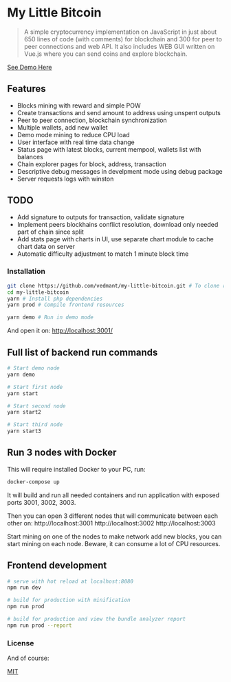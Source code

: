 # My Little Bitcoin

> A simple cryptocurrency implementation on JavaScript in just about 650 lines of code (with comments) for blockchain and 300 for peer to peer connections and web API. It also includes WEB GUI written on Vue.js where you can send coins and explore blockchain.

[See Demo Here](https://my-little-bitcoin.vedmant.com/)

## Features

- Blocks mining with reward and simple POW
- Create transactions and send amount to address using unspent outputs
- Peer to peer connection, blockchain synchronization
- Multiple wallets, add new wallet
- Demo mode mining to reduce CPU load
- User interface with real time data change
- Status page with latest blocks, current mempool, wallets list with balances
- Chain explorer pages for block, address, transaction
- Descriptive debug messages in develpment mode using debug package
- Server requests logs with winston

## TODO

- Add signature to outputs for transaction, validate signature
- Implement peers blockhains conflict resolution, download only needed part of chain since split
- Add stats page with charts in UI, use separate chart module to cache chart data on server
- Automatic difficulty adjustment to match 1 minute block time

### Installation ###

```bash
git clone https://github.com/vedmant/my-little-bitcoin.git # To clone repo
cd my-little-bitcoin
yarn # Install php dependencies
yarn prod # Compile frontend resources

yarn demo # Run in demo mode
```

And open it on: [http://localhost:3001/](http://localhost:3001/)

## Full list of backend run commands

```bash
# Start demo node
yarn demo

# Start first node
yarn start

# Start second node
yarn start2

# Start third node
yarn start3
```

## Run 3 nodes with Docker

This will require installed Docker to your PC, run:

```bash
docker-compose up
```

It will build and run all needed containers and run application with exposed ports 3001, 3002, 3003.

Then you can open 3 different nodes that will communicate between each other on:
http://localhost:3001
http://localhost:3002
http://localhost:3003

Start mining on one of the nodes to make network add new blocks, you can start mining on each node. Beware, it can consume a lot of CPU resources.

## Frontend development

```bash
# serve with hot reload at localhost:8080
npm run dev

# build for production with minification
npm run prod

# build for production and view the bundle analyzer report
npm run prod --report
```

### License ###

And of course:

[MIT](LICENSE.md)
